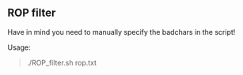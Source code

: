 ## ROP filter


Have in mind you need to manually specify the badchars in the script!

Usage: 

>./ROP_filter.sh rop.txt
